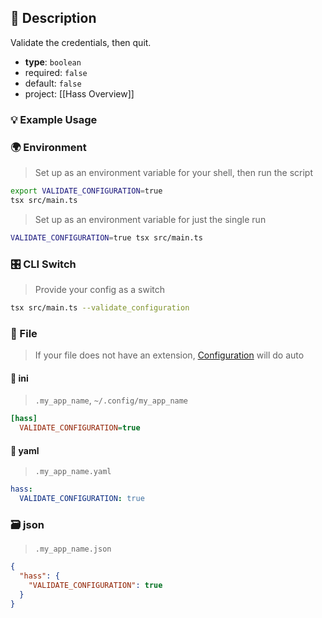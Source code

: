 ## 📜 Description

Validate the credentials, then quit.

- **type**: `boolean`
- required: `false`
- default: `false`
- project: [[Hass Overview]]

### 💡 Example Usage

### 🌍 Environment

> Set up as an environment variable for your shell, then run the script
```bash
export VALIDATE_CONFIGURATION=true
tsx src/main.ts
```
> Set up as an environment variable for just the single run

```bash
VALIDATE_CONFIGURATION=true tsx src/main.ts
```
### 🎛️ CLI Switch

> Provide your config as a switch
```bash
tsx src/main.ts --validate_configuration
```
### 📁 File
>  If your file does not have an extension, [Configuration](/core/configuration) will do auto
#### 📘 ini

> `.my_app_name`, `~/.config/my_app_name`

```ini
[hass]
  VALIDATE_CONFIGURATION=true
```
#### 📄 yaml

> `.my_app_name.yaml`

```yaml
hass:
  VALIDATE_CONFIGURATION: true
```
### 🗃️ json

> `.my_app_name.json`

```json
{
  "hass": {
    "VALIDATE_CONFIGURATION": true
  }
}
```
